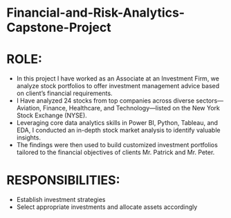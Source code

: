 # Financial-and-Risk-Analytics-Capstone-Project
# ROLE:
- In this project I have worked as an Associate at an Investment Firm, we analyze stock portfolios  to offer investment management advice based on client’s financial  requirements.
- I Have analyzed 24 stocks from top companies across diverse sectors— Aviation, Finance, Healthcare, and Technology—listed on the New York Stock Exchange (NYSE).
-  Leveraging core data analytics skills in Power BI, Python, Tableau, and EDA, I conducted an in-depth stock market analysis to identify valuable insights.
-  The findings were then used to build customized investment portfolios tailored to the financial objectives of clients Mr. Patrick and Mr. Peter.

 # RESPONSIBILITIES: 
- Establish investment strategies
- Select appropriate  investments and allocate assets accordingly







